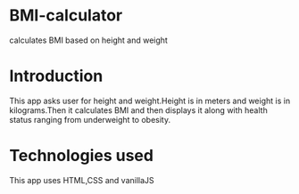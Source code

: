 # BMI-calculator
calculates BMI based on height and weight

# Introduction
This app asks user for height and weight.Height is in meters and weight is in kilograms.Then it calculates BMI and then displays it along with health status ranging from underweight to obesity.

# Technologies used
This app uses HTML,CSS and vanillaJS
